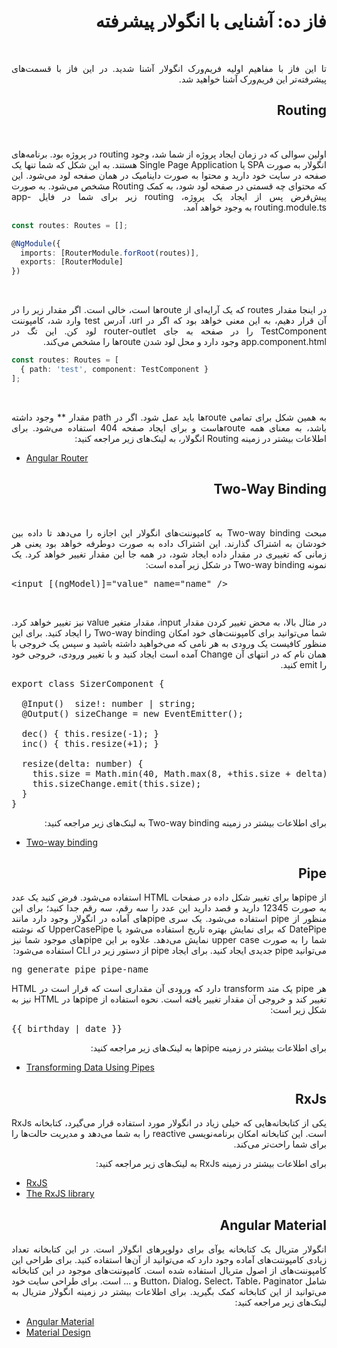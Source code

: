 <div dir="rtl" style="text-align: justify">

# فاز ده: آشنایی با انگولار پیشرفته

‌<p>
تا این فاز با مفاهیم اولیه فریم‌ورک انگولار آشنا شدید. در این فاز با قسمت‌های پیشرفته‌تر این فریم‌ورک آشنا خواهید شد. 
</p>

## Routing
‌<p>
 اولین سوالی که در زمان ایجاد پروژه از شما شد، وجود routing در پروژه بود. برنامه‌های انگولار به صورت SPA یا Single Page Application هستند. به این شکل که شما تنها یک صفحه در سایت خود دارید و محتوا به صورت داینامیک در همان صفحه لود می‌شود. این که محتوای چه قسمتی در صفحه لود شود، به کمک Routing مشخص می‌شود. به صورت پیش‌فرض پس از ایجاد یک پروژه، routing زیر برای شما در فایل app-routing.module.ts به وجود خواهد آمد. 
</p>

<div dir="ltr">

```typescript
const routes: Routes = [];

@NgModule({
  imports: [RouterModule.forRoot(routes)],
  exports: [RouterModule]
})

```
</div>

‌<p> 
در اینجا مقدار routes که یک آرایه‌ای از routeها است، خالی است. اگر مقدار زیر را در آن قرار دهیم، به این معنی خواهد بود که اگر در url، آدرس test وارد شد، کامپوننت TestComponent را در صفحه به جای router-outlet لود کن. این تگ در app.component.html وجود دارد و محل لود شدن routeها را مشخص می‌کند.
</p>

<div dir="ltr">

```typescript
const routes: Routes = [
  { path: 'test', component: TestComponent }
];
```
</div>

‌<p> 
 به همین شکل برای تمامی routeها باید عمل شود. اگر در path مقدار ** وجود داشته باشد، به معنای همه routeهاست و برای ایجاد صفحه 404 استفاده می‌شود. برای اطلاعات بیشتر در زمینه Routing انگولار، به لینک‌های زیر مراجعه کنید:
</p>

<div dir="ltr">

- [Angular Router](https://angular.io/guide/router)

</div>

## Two-Way Binding


‌<p> 
مبحث Two-way binding به کامپوننت‌های انگولار این اجازه را می‌دهد تا داده بین خودشان به اشتراک گذارند. این اشتراک داده به صورت دوطرفه خواهد بود یعنی هر زمانی که تغییری در مقدار داده ایجاد شود، در همه جا این مقدار تغییر خواهد کرد. یک نمونه Two-way binding در شکل زیر آمده است:
</p>

<pre dir="ltr">
&lt;input [(ngModel)]="value" name="name" /&gt;
</pre>

‌<p> 
در مثال بالا، به محض تغییر کردن مقدار input، مقدار متغیر value نیز تغییر خواهد کرد. شما می‌توانید برای کامپوننت‌های خود امکان Two-way binding را ایجاد کنید. برای این منظور کافیست یک ورودی به هر نامی که می‌خواهید داشته باشید و سپس یک خروجی با همان نام که در انتهای آن Change آمده است ایجاد کنید و با تغییر ورودی، خروجی خود را emit کنید.
</p>

<pre dir="ltr">
export class SizerComponent {

  @Input()  size!: number | string;
  @Output() sizeChange = new EventEmitter<number>();

  dec() { this.resize(-1); }
  inc() { this.resize(+1); }

  resize(delta: number) {
    this.size = Math.min(40, Math.max(8, +this.size + delta));
    this.sizeChange.emit(this.size);
  }
}
</pre>

<p> 
برای اطلاعات بیشتر در زمینه Two-way binding به لینک‌های زیر مراجعه کنید:
</p>

<div dir="ltr">

- [Two-way binding](https://angular.io/guide/two-way-binding)

</div>

## Pipe

<p>
از pipeها برای تغییر شکل داده در صفحات HTML استفاده می‌شود. فرض کنید یک عدد به صورت 12345 دارید و قصد دارید این عدد را سه رقم، سه رقم جدا کنید؛ برای این منظور از pipe استفاده می‌شود. یک سری pipeهای آماده در انگولار وجود دارد مانند DatePipe که برای نمایش بهتره تاریخ استفاده می‌شود یا UpperCasePipe که نوشته شما را به صورت upper case نمایش می‌دهد. علاوه بر این pipeهای موجود شما نیز می‌توانید pipe جدیدی ایجاد کنید. برای ایجاد pipe از دستور زیر در CLI استفاده می‌شود:
</p>

<pre dir="ltr">
ng generate pipe pipe-name
</pre>

<p>
هر pipe یک متد transform دارد که ورودی آن مقداری است که قرار است در HTML تغییر کند و خروجی آن مقدار تغییر یافته است. نحوه استفاده از pipeها در HTML نیز به شکل زیر است:
</p>

<pre dir="ltr">
{{ birthday | date }}
</pre>

<p> 
برای اطلاعات بیشتر در زمینه pipeها به لینک‌های زیر مراجعه کنید:
</p>

<div dir="ltr">

- [Transforming Data Using Pipes](https://angular.io/guide/pipes)

</div>

## RxJs

<p>
یکی از کتابخانه‌هایی که خیلی زیاد در انگولار مورد استفاده قرار می‌گیرد، کتابخانه RxJs است. این کتابخانه امکان برنامه‌نویسی reactive را به شما می‌دهد و مدیریت حالت‌ها را برای شما راحت‌تر می‌کند.
</p>

<p>
برای اطلاعات بیشتر در زمینه RxJs به لینک‌های زیر مراجعه کنید:
</p>

<div dir="ltr">

- [RxJS](https://rxjs.dev/)
- [The RxJS library](https://angular.io/guide/rx-library)

</div>

## Angular Material

<p>
انگولار متریال یک کتابخانه یوآی برای دولوپرهای انگولار است. در این کتابخانه تعداد زیادی کامپوننت‌های آماده وجود دارد که می‌توانید از آن‌ها استفاده کنید. برای طراحی این کامپوننت‌های از اصول متریال استفاده شده است. کامپوننت‌های موجود در این کتابخانه شامل Button، Dialog، Select، Table، Paginator و ... است. برای طراحی سایت خود می‌توانید از این کتابخانه کمک بگیرید. برای اطلاعات بیشتر در زمینه انگولار متریال به لینک‌های زیر مراجعه کنید:
</p>

<div dir="ltr">

- [Angular Material](https://material.angular.io/)
- [Material Design](https://material.io/)

</div>

</div>